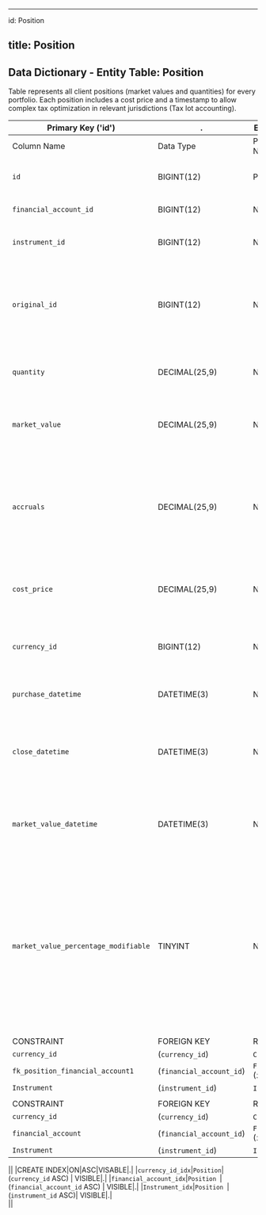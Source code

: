 
---
id: Position 

title: Position 
---

## Data Dictionary - Entity Table: Position 

Table represents all client positions (market values and quantities) for every portfolio. Each position includes a cost price and a timestamp to allow complex tax optimization in relevant jurisdictions (Tax lot accounting).

| Primary Key ('id')|.|ENGINE = InnoDB|.|.|
|---|---|---|---|---|
|Column Name|Data Type|PK Primary Key, NN-Not Null, Null|Example|Comments|
||
|`id`|BIGINT(12)|PK, NN|1|PrimaryKey-ID,(auto creates)|
|`financial_account_id`|BIGINT(12)|NOT NULL|1|ID of financial account-Mandatory|
|`instrument_id`|BIGINT(12)|NOT NULL|1|ID of the instrument Mandatory|
|`original_id`|BIGINT(12)|NULL|1|Orginal ID is used to support simulated positions by storing the link to the ID of the real position.|
|`quantity`|DECIMAL(25,9)|NOT NULL|100|Count of units purchased. Measured in items.|
|`market_value`|DECIMAL(25,9)|NOT NULL|2000|Market_value of the position. Measured in currency of portfolio|
|`accruals`|DECIMAL(25,9)|NOT NULL|20|Accrued absolute amount of the interest or dividend of the position. Best to be maintained as cumulative value.|
|`cost_price`|DECIMAL(25,9)|NOT NULL|54|Purchase Price of the position. Measured in currency of the instrument|
|`currency_id`|BIGINT(12)|NOT NULL|1|ID of the currency of the instrument for this position.|
|`purchase_datetime`|DATETIME(3)|NOT NULL|1/1/2020  12:30:00 PM|Date when the instrument was purchased|
|`close_datetime`|DATETIME(3)|NOT NULL|12/31/9999  12:30:00 PM|Date when the Position is closed. If not closed - default value is '12/31/9999'|
|`market_value_datetime`|DATETIME(3)|NOT NULL|1/1/2020  12:30:00 PM|Date when the market value of the position has been updated from the Price table.|
|`market_value_percentage_modifiable`|TINYINT|NOT NULL|1|Flag whether the market value percentage is modifiable. Determines whether user (client advisor) can modify position share (in percentages) and trigger a new proposal/trade or not.|
||
|CONSTRAINT|FOREIGN KEY|REFERENCES|ON DELETE|ON UPDATE|
|`currency_id`|(`currency_id`)|`Currency` (`id`)| NO ACTION|NO ACTION|
|`fk_position_financial_account1`|(`financial_account_id`)|`Financial_Account` (`id`)| NO ACTION|NO ACTION|
|`Instrument`|(`instrument_id`)|`Instrument` (`id`)| NO ACTION|NO ACTION|
||
|CONSTRAINT|FOREIGN KEY|REFERENCES|ON DELETE|ON UPDATE|
|`currency_id`|(`currency_id`)|`Currency` (`id`)|NO ACTION|NO ACTION|
|`financial_account`|(`financial_account_id`)|`Financial_Account` (`id`)|NO ACTION|NO ACTION|
|`Instrument`|(`instrument_id`)|`Instrument` (`id`)|NO ACTION|NO ACTION|

||
|CREATE INDEX|ON|ASC|VISABLE|.|
|`currency_id_idx`|`Position`|(`currency_id` ASC) | VISIBLE|.|
|`financial_account_idx`|`Position `|(`financial_account_id` ASC) | VISIBLE|.|
|`Instrument_idx`|`Position `|(`instrument_id` ASC)| VISIBLE|.|  
||
 
